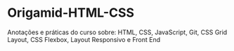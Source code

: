 # Origamid-HTML-CSS
Anotações e práticas do curso sobre: HTML, CSS, JavaScript, Git, CSS Grid Layout, CSS Flexbox, Layout Responsivo e Front End
